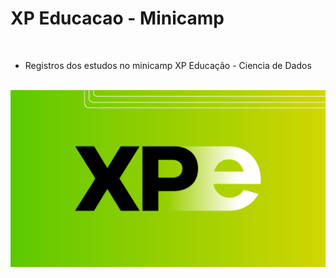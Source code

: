 # XP Educacao -  Minicamp

<br>

* Registros dos estudos no minicamp XP Educação - Ciencia de Dados

<br>


<img src="img.png" alt="My cool logo"/>


